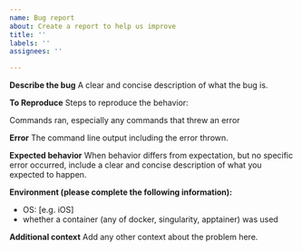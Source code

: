 ```yaml
---
name: Bug report
about: Create a report to help us improve
title: ''
labels: ''
assignees: ''

---
```


**Describe the bug**
A clear and concise description of what the bug is.

**To Reproduce**
Steps to reproduce the behavior:

Commands ran, especially any commands that threw an error

**Error**
The command line output including the error thrown.

**Expected behavior**
When behavior differs from expectation, but no specific error occurred, include a clear and concise description of what you expected to happen.

**Environment (please complete the following information):**
 - OS: [e.g. iOS]
 - whether a container (any of docker, singularity, apptainer) was used

**Additional context**
Add any other context about the problem here.
